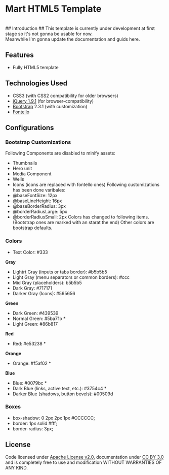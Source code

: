 # Mart HTML5 Template #

<br />
## Introduction ##
This template is currently under development at first stage so it's not gonna be usable for now.<br />
Meanwhile I'm gonna update the documentation and guids here.

## Features ##
 * Fully HTML5 template

## Technologies Used ##
 * CSS3 (with CSS2 compatibility for older browsers)
 * [jQuery 1.9.1](http://code.jquery.com/jquery-1.9.1.min.js) (for browser-compatibility)
 * [Bootstrap](http://twitter.github.io/bootstrap/) 2.3.1 (with customization)
 * [Fontello](http://fontello.com)

## Configurations ##
### Bootstrap Customizations ###
Following Components are disabled to minify assets:
 * Thumbnails
 * Hero unit
 * Media Component
 * Wells
 * Icons (icons are replaced with fontello ones)
Following customizations has been done varibales:
 * @baseFontSize: 12px
 * @baseLineHeight: 16px
 * @baseBorderRadius: 3px
 * @borderRadiusLarge: 5px
 * @borderRadiusSmall: 2px
Colors has changed to following items. (Bootstrap ones are marked with an starat the end)
Other colors are bootstrap defaults.
### Colors ###
 * Text Color: #333

**Gray**<br />
 * Lightrt Gray (inputs or tabs border): #b5b5b5
 * Light Gray (menu separators or common borders): #ccc
 * Mid Gray (placeholders): b5b5b5
 * Dark Gray: #717171
 * Darker Gray (Icons): #565656

**Green**<br />
 * Dark Green:	#439539
 * Normal Green: #5ba71b *
 * Light Green: #86b817

**Red**<br />
* Red: #e53238 *

**Orange**<br />
* Orange: #f5af02 *

**Blue**<br />
* Blue: #0079bc *
* Dark Blue (links, active text, etc.): #3754c4 *
* Darker Blue (shadows, button bevels): #00509d

### Boxes ###
 * box-shadow: 0 2px 2px 1px #CCCCCC;
 * border: 1px solid #fff;
 * border-radius: 3px;

## License ##
Code licensed under [Apache License v2.0](http://www.apache.org/licenses/LICENSE-2.0), documentation under [CC BY 3.0](http://creativecommons.org/licenses/by/3.0/) and is completely free to use and modification WITHOUT WARRANTIES OF ANY KIND.